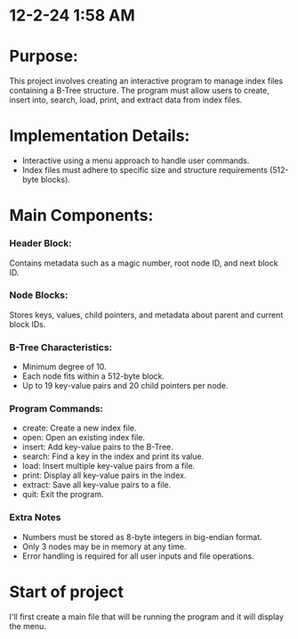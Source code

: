 # 12-2-24 1:58 AM
# Purpose:

This project involves creating an interactive program to manage index files containing a B-Tree structure.
The program must allow users to create, insert into, search, load, print, and extract data from index files.

# Implementation Details:
- Interactive using a menu approach to handle user commands.
- Index files must adhere to specific size and structure requirements (512-byte blocks).

# Main Components:
### Header Block:
Contains metadata such as a magic number, root node ID, and next block ID.

### Node Blocks:
Stores keys, values, child pointers, and metadata about parent and current block IDs.

### B-Tree Characteristics:
- Minimum degree of 10.
- Each node fits within a 512-byte block.
- Up to 19 key-value pairs and 20 child pointers per node.

### Program Commands:

- create: Create a new index file.
- open: Open an existing index file.
- insert: Add key-value pairs to the B-Tree.
- search: Find a key in the index and print its value.
- load: Insert multiple key-value pairs from a file.
- print: Display all key-value pairs in the index.
- extract: Save all key-value pairs to a file.
- quit: Exit the program.

### Extra Notes

- Numbers must be stored as 8-byte integers in big-endian format.
- Only 3 nodes may be in memory at any time.
- Error handling is required for all user inputs and file operations.


# Start of project

I'll first create a main file that will be running the program and it will display the menu.